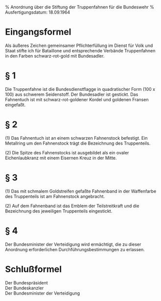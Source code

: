 % Anordnung über die Stiftung der Truppenfahnen für die Bundeswehr
% Ausfertigungsdatum: 18.09.1964
 
# Eingangsformel

Als äußeres Zeichen gemeinsamer Pflichterfüllung im Dienst für Volk und Staat stifte ich für Bataillone und entsprechende Verbände Truppenfahnen in den Farben schwarz-rot-gold mit Bundesadler.

# § 1

Die Truppenfahne ist die Bundesdienstflagge in quadratischer Form (100 x 100) aus schwerem Seidenstoff. Der Bundesadler ist gestickt. Das Fahnentuch ist mit schwarz-rot-goldener Kordel und goldenen Fransen eingefaßt.

# § 2

(1) Das Fahnentuch ist an einem schwarzen Fahnenstock befestigt. Ein Metallring um den Fahnenstock trägt die Bezeichnung des Truppenteils.

(2) Die Spitze des Fahnenstocks ist ausgebildet als ein ovaler Eichenlaubkranz mit einem Eisernen Kreuz in der Mitte.

# § 3

(1) Das mit schmalem Goldstreifen gefaßte Fahnenband in der Waffenfarbe des Truppenteils ist am Fahnenstock angebracht.

(2) Auf dem Fahnenband ist das Emblem der Teilstreitkraft und die Bezeichnung des jeweiligen Truppenteils eingestickt.

# § 4

Der Bundesminister der Verteidigung wird ermächtigt, die zu dieser Anordnung erforderlichen Durchführungsbestimmungen zu erlassen.

# Schlußformel

Der Bundespräsident  
Der Bundeskanzler  
Der Bundesminister der Verteidigung
